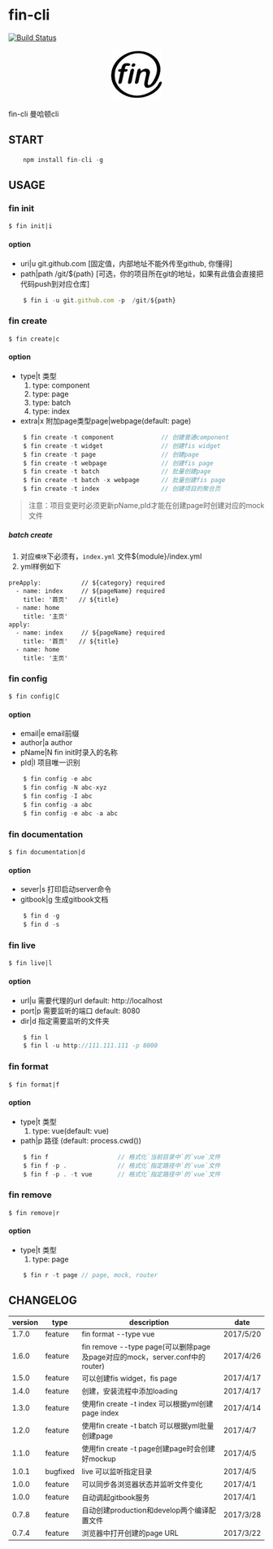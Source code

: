 # fin-cli

[![Build Status](https://travis-ci.org/greengerong/qing.png?branch=master)](https://travis-ci.org/greengerong/qing)

<center>

![](./static/image/logo.jpg)
</center>

fin-cli  曼哈顿cli

## START
```javascript
    npm install fin-cli -g

```

## USAGE

### fin init
    $ fin init|i
#### option

 - uri|u git.github.com  [固定值，内部地址不能外传至github, 你懂得]
 - path|path /git/${path}  [可选，你的项目所在git的地址，如果有此值会直接把代码push到对应仓库]

```javascript
    $ fin i -u git.github.com -p  /git/${path}
```

### fin create
    $ fin create|c
#### option

 - type|t 类型
    1. type: component
    2. type: page
    3. type: batch
    4. type: index
 - extra|x 附加page类型page|webpage(default: page)
 
```javascript
    $ fin create -t component             // 创建普通component
    $ fin create -t widget                // 创建fis widget
    $ fin create -t page                  // 创建page
    $ fin create -t webpage               // 创建fis page
    $ fin create -t batch                 // 批量创建page
    $ fin create -t batch -x webpage      // 批量创建fis page
    $ fin create -t index                 // 创建项目的聚合页
```

>注意：项目变更时必须更新pName,pId才能在创建page时创建对应的mock文件

##### batch create

1. 对应`模块`下必须有，`index.yml` 文件${module}/index.yml
2. yml样例如下
```
preApply:           // ${category} required
  - name: index     // ${pageName} required
    title: '首页'   // ${title}
  - name: home
    title: '主页'
apply:
  - name: index     // ${pageName} required
    title: '首页'   // ${title}
  - name: home
    title: '主页'
```

### fin config
    $ fin config|C
#### option

 - email|e email前缀
 - author|a author
 - pName|N fin init时录入的名称
 - pId|I 项目唯一识别


```javascript
    $ fin config -e abc
    $ fin config -N abc-xyz
    $ fin config -I abc
    $ fin config -a abc
    $ fin config -e abc -a abc
```

### fin documentation
    $ fin documentation|d
#### option

 - sever|s 打印启动server命令
 - gitbook|g 生成gitbook文档
 
```javascript
    $ fin d -g
    $ fin d -s
```

### fin live
    $ fin live|l
#### option

 - url|u 需要代理的url default: http://localhost
 - port|p 需要监听的端口 default: 8080
 - dir|d 指定需要监听的文件夹
 
```javascript
    $ fin l
    $ fin l -u http://111.111.111 -p 8000
```

### fin format
    $ fin format|f
#### option

 - type|t 类型
    1. type: vue(default: vue)
 - path|p 路径 (default: process.cwd())
 
```javascript
    $ fin f                   // 格式化`当前目录中`的`vue`文件
    $ fin f -p .              // 格式化`指定路径中`的`vue`文件
    $ fin f -p . -t vue       // 格式化`指定路径中`的`vue`文件
```


### fin remove
    $ fin remove|r
#### option

 - type|t 类型
    1. type: page
 
```javascript
    $ fin r -t page // page, mock, router
```

## CHANGELOG

|version|type|description|date|
|---|---|---|---|
|1.7.0|feature|fin format --type vue|2017/5/20|
|1.6.0|feature|fin remove --type page(可以删除page及page对应的mock，server.conf中的router)|2017/4/26|
|1.5.0|feature|可以创建fis widget，fis page|2017/4/17|
|1.4.0|feature|创建，安装流程中添加loading|2017/4/17|
|1.3.0|feature|使用fin create -t index 可以根据yml创建page index|2017/4/14|
|1.2.0|feature|使用fin create -t batch 可以根据yml批量创建page|2017/4/7|
|1.1.0|feature|使用fin create -t page创建page时会创建好mockup|2017/4/5|
|1.0.1|bugfixed|live 可以监听指定目录|2017/4/5|
|1.0.0|feature|可以同步各浏览器状态并监听文件变化|2017/4/1|
|1.0.0|feature|自动调起gitbook服务|2017/4/1|
|0.7.8|feature|自动创建production和develop两个编译配置文件|2017/3/28|
|0.7.4|feature|浏览器中打开创建的page URL|2017/3/22|
 